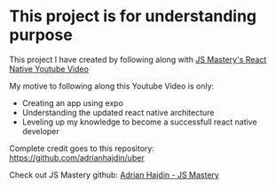 # This project is for understanding purpose
This project I have created by following along with [JS Mastery's React Native Youtube Video](https://www.youtube.com/watch?v=kmy_YNhl0mw&t=12130s)

My motive to following along this Youtube Video is only:
- Creating an app using expo
- Understanding the updated react native architecture
- Leveling up my knowledge to become a successfull react native developer

Complete credit goes to this repository: https://github.com/adrianhajdin/uber 

Check out JS Mastery github: [Adrian Hajdin - JS Mastery](https://github.com/adrianhajdin)

